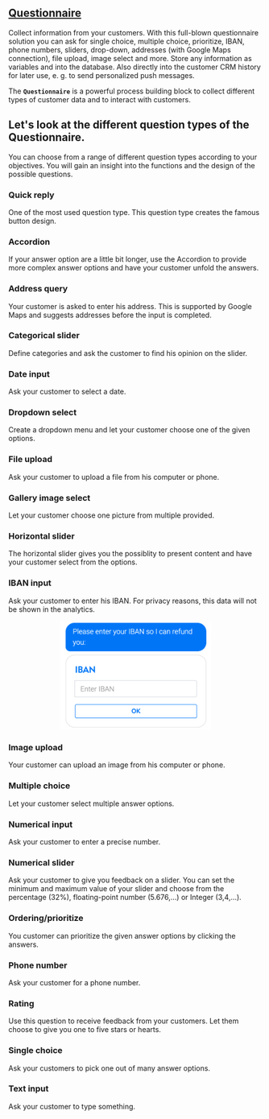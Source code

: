 ## [Questionnaire](QUESTIONNAIRE.md)  
Collect information from your customers. With this full-blown questionnaire solution you can ask for single choice, multiple choice, prioritize, IBAN, phone numbers, sliders, drop-down, addresses (with Google Maps connection), file upload, image select and more. 
Store any information as variables and into the database. Also directly into the customer CRM history for later use, e. g. to send personalized push messages.


The **`Questionnaire`** is a powerful process building block to collect different types of customer data and to interact with customers.

## Let's look at the **different question types** of the Questionnaire.

You can choose from a range of different question types according to your objectives. You will gain an insight into the functions and the design of the possible questions.

### Quick reply

One of the most used question type. This question type creates the famous button design. 

### Accordion

If your answer option are a little bit longer, use the Accordion to provide more complex answer options and have your customer unfold the answers.


### Address query

Your customer is asked to enter his address. This is supported by Google Maps and suggests addresses before the input is completed.

### Categorical slider

Define categories and ask the customer to find his opinion on the slider.


### Date input

Ask your customer to select a date.


### Dropdown select

Create a dropdown menu and let your customer choose one of the given options.


### File upload

Ask your customer to upload a file from his computer or phone.


### Gallery image select

Let your customer choose one picture from multiple provided.


### Horizontal slider

The horizontal slider gives you the possiblity to present content and have your customer select from the options.


### IBAN input

Ask your customer to enter his IBAN. For privacy reasons, this data will not be shown in the analytics.

<p align="center">
  <img src="iban.png" alt="process building blocks Iban" title="process building blocks iban" width="300"/>
</p>

### Image upload

Your customer can upload an image from his computer or phone.


### Multiple choice

Let your customer select multiple answer options.


### Numerical input

Ask your customer to enter a precise number.


### Numerical slider

Ask your customer to give you feedback on a slider. You can set the minimum and maximum value of your slider and choose from the percentage (32%), floating-point number (5.676,...) or Integer (3,4,...).


### Ordering/prioritize

You customer can prioritize the given answer options by clicking the answers.


### Phone number

Ask your customer for a phone number.

### Rating

Use this question to receive feedback from your customers. Let them choose to give you one to five stars or hearts.


### Single choice

Ask your customers to pick one out of many answer options.


### Text input

Ask your customer to type something. 
